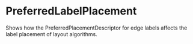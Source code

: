# PreferredLabelPlacement

Shows how the PreferredPlacementDescriptor for edge labels affects the label placement of layout algorithms.
